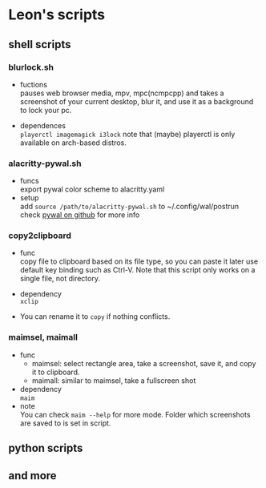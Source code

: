 # Leon's scripts

## shell scripts

### **blurlock.sh**
+ fuctions \
pauses web browser media, mpv, mpc(ncmpcpp) 
and takes a screenshot of your current desktop, blur it, and use it as a background to lock your pc.

+ dependences \
`playerctl imagemagick i3lock`
note that (maybe) playerctl is only available on arch-based distros.

### **alacritty-pywal.sh**
+ funcs \
    export pywal color scheme to alacritty.yaml
+ setup \
    add `source /path/to/alacritty-pywal.sh` to ~/.config/wal/postrun 
    check [pywal on github](https://github.com/dylanaraps/pywal) for more info 

### **copy2clipboard**
+ func \
    copy file to clipboard based on its file type, so you can paste it later use default key binding such as Ctrl-V. Note that this script only works on a single file, not directory.

+ dependency \
    `xclip`
+ You can rename it to `copy` if nothing conflicts.

### **maimsel, maimall**
+ func
    - maimsel: select rectangle area, take a screenshot, save it, and copy it to clipboard.
    - maimall: similar to maimsel, take a fullscreen shot
+ dependency \
    `maim`
+ note \
    You can check `maim --help` for more mode. 
    Folder which screenshots are saved to is set in script.


## python scripts


## and more
